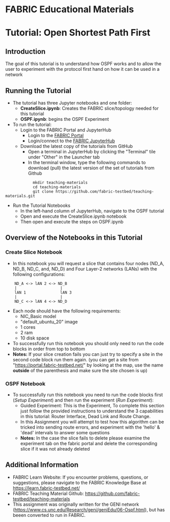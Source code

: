# FABRIC Educational Materials
# Tutorial: Open Shortest Path First
## Introduction
The goal of this tutorial is to understand how OSPF works and to allow the user to experiment with the protocol first hand on how it can be used in a network

## Running the Tutorial
- The tutorial has three Jupyter notebooks and one folder:
    - **CreateSlice.ipynb**: Creates the FABRIC slice/topology needed for this tutorial
    - **OSPF.ipynb**: begins the OSPF Experiment
- To run the tutorial:
   - Login to the FABRIC Portal and JupyterHub
    	- Login to the [FABRIC Portal](https://portal.fabric-testbed.net/)
    	- Login/connect to the [FABRIC JupyterHub](https://learn.fabric-testbed.net/knowledge-base/creating-your-first-experiment-in-jupyter-hub/)
   - Download the latest copy of the tutorials from GitHub
    	- Open a terminal in JupyterHub by clicking the "Terminal" tile under "Other" in the Launcher tab
    	- In the terminal window, type the following commands to download (pull) the latest version of the set of tutorials from Github
```
        	mkdir teaching-materials
        	cd teaching-materials
        	git clone https://github.com/fabric-testbed/teaching-materials.git
```

   - Run the Tutorial Notebooks
    	- In the left-hand column of JupyterHub, navigate to the OSPF tutorial
    	- Open and execute the CreateSlice.ipynb notebook
        - Then open and execute the steps on OSPF.ipynb
        
## Overview of the Notebooks in this Tutorial

### Create Slice Notebook
- In this notebook you will request a slice that contains four nodes (ND_A, ND_B, ND_C, and, ND_D) and Four Layer-2 networks (LANs) with the following configurations:
```
	ND_A <-> lAN 2 <-> ND_B
	|            	    |
	lAN 1           	lAN 3
	|            	    |
	ND_C <-> lAN 4 <-> ND_D

```
- Each node should have the following requirements:
	- NIC_Basic model
	- "default_ubuntu_20" image
	- 1 cores
	- 2 ram
	- 10 disk space
 - To successfully run this notebook you should only need to run the code blocks in order from top to bottom
 - **Notes:** If your slice creation fails you can just try to specify a site in the second code block run them again. (you can get a site from "https://portal.fabric-testbed.net/" by looking at the map, use the name **outside** of the parenthesis and make sure the site chosen is up)

### OSPF Notebook
- To successfully run this notebook you need to run the code blocks first (*Setup Experiment*) and then run the experiment (*Run Experiment*):
	- Guided Experiment: This is the Experiment, To complete this section just follow the provided instructions to understand the 3 capabilities in this tutorial: Router Interface, Dead Link and Route Change.
    - In this Assignment you will attempt to test how this algorithm can be tricked into sending route errors, and experiment with the 'hello' & 'dead' intervals to answer some questions
    - **Notes:** In the case the slice fails to delete please examine the experiment tab on the fabric portal and delete the corresponding slice if it was not already deleted

## Additional Information
- FABRIC Learn Website: If you encounter problems, questions, or suggestions, please navigate to the FABRIC Knowledge Base at https://learn.fabric-testbed.net/
- FABRIC Teaching Material Github: <https://github.com/fabric-testbed/teaching-materials>
- This assignment was originally written for the GENI network (<https://www.cs.unc.edu/Research/geni/geniEdu/06-Ospf.html>), but has beeen converted to run in FABRIC.
